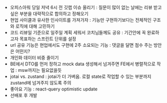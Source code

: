 - 오피스아워 당일 저녁 6시 전 깃랩 이슈 올리기
    : 질문이 많이 없는 날에는 리뷰 받고 싶은 부분을 대략적으로 합의하고 정해오기
- 현업 사이클과 유사한 인사이트를 가져가자
    : 기능만 구현하기보다는 전체적인 구조와 로직에 대해 고민하기
- 코드 리뷰일 기준으로 일주일 계획 세워서 코치님들께도 공유
    : 기간안에 꼭 완료하고자 목표하는 스프린트 단위를 설정
- url 공유 기능은 현업에서도 구현에 2주 소요되는 기능
    : 댓글을 달면 점수 주는 방안은 어떤지?
- 개인화 데이터 비중 줄이기
- BE에서 DTO를 먼저 정하고 mock data 생성해서 넘겨주면 FE에서 병렬적으로 작업
    : msw까지는 필요없을듯
- jotai vs. zustand
    : jotai가 더 가벼움. 로컬 state로 작업할 수 있는 부분까지 zustand에 넘겨주지 않도록 주의
- 좋아요 기능
    : react-query optimistic update
- 선배포 후 개발